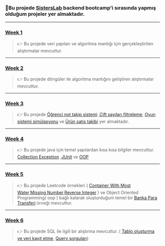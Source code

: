 ### 🎯Bu projede  [SistersLab](https://sisterslab.org/) backend bootcamp'i sırasında yapmış olduğum projeler yer almaktadır.

------------------------------------

### **[Week 1](https://github.com/Rmy-dh/SistersLab/tree/master/src/Week_1)**
>👉 Bu projede veri yapıları ve algoritma mantığı  için gerçekleştirilen alıştırmalar mevcuttur.
---------------
### **[Week 2](https://github.com/Rmy-dh/SistersLab/tree/master/src/Week_2)**
>👉 Bu projede döngüler  ile algoritma mantığını geliştiren alıştırmalar mevcuttur.
---------------
### **[Week 3](https://github.com/Rmy-dh/SistersLab/tree/master/src/Week_3)**
>👉 Bu projede  [Öğrenci not takip sistemi](https://github.com/Rmy-dh/SistersLab/blob/master/src/Week_3/StudentGradeSystem.java) ,[Çift sayıları filtreleme](https://github.com/Rmy-dh/SistersLab/blob/master/src/Week_3/OddOrEvenNumbers.java), [Oyun sistemi simülasyonu](https://github.com/Rmy-dh/SistersLab/blob/master/src/Week_3/PlayerSimulation.java) ve [Ürün satış takibi](https://github.com/Rmy-dh/SistersLab/blob/master/src/Week_3/SalesTracke.java) yer almaktadır.
---------------
### **[Week 4](https://github.com/Rmy-dh/SistersLab/tree/master/src/Week_4)**
>👉  Bu projede java için temel yapılardan kısa kısa bilgiler mevcuttur. [Collection](https://github.com/Rmy-dh/SistersLab/blob/master/src/Week_4/Collection.md),[Exception](https://github.com/Rmy-dh/SistersLab/blob/master/src/Week_4/Exception.md) ,[JUnit](https://github.com/Rmy-dh/SistersLab/blob/master/src/Week_4/JUnit.md) ve [OOP](https://github.com/Rmy-dh/SistersLab/blob/master/src/Week_4/Oop.md)
---------------
### **[Week 5](https://github.com/Rmy-dh/SistersLab/tree/master/src/Week_5)**
>👉 Bu projede Leetcode örnekleri ( [Container With Most Water](https://github.com/Rmy-dh/SistersLab/blob/master/src/Week_5/ContainerWithMostWater.java),[Missing Number](https://github.com/Rmy-dh/SistersLab/blob/master/src/Week_5/MissingNumber.java),[Reverse Integer](https://github.com/Rmy-dh/SistersLab/blob/master/src/Week_5/ReverseInteger.java) ) ve Object Oriented Programming( oop )  bağlı kalarak oluşturduğum temel bir [Banka Para Transferi](https://github.com/Rmy-dh/SistersLab/tree/master/src/Week_5/BankMoneyTransfer) örneği mevcuttur.  
---------------
### **[Week 6](https://github.com/Rmy-dh/SistersLab/tree/master/src/Week_6)**
>👉 Bu projede SQL ile ilgili bir alıştırma mevcuttur. ( [Tablo oluşturma ve veri kayıt etme](https://github.com/Rmy-dh/SistersLab/blob/master/src/Week_6/Tables.md), [Query sorguları](https://github.com/Rmy-dh/SistersLab/blob/master/src/Week_6/Query.md))

